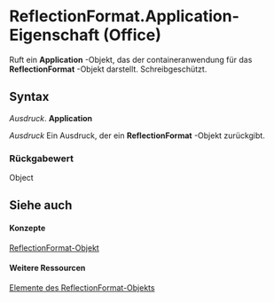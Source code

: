 
# ReflectionFormat.Application-Eigenschaft (Office)

Ruft ein  **Application** -Objekt, das der containeranwendung für das **ReflectionFormat** -Objekt darstellt. Schreibgeschützt.


## Syntax

 _Ausdruck_. **Application**

 _Ausdruck_ Ein Ausdruck, der ein **ReflectionFormat** -Objekt zurückgibt.


### Rückgabewert

Object


## Siehe auch


#### Konzepte


[ReflectionFormat-Objekt](9684dbb3-5b99-113b-9808-1173fdd719a9.md)
#### Weitere Ressourcen


[Elemente des ReflectionFormat-Objekts](http://msdn.microsoft.com/library/040424e8-2903-8416-c294-872d872d5277%28Office.15%29.aspx)